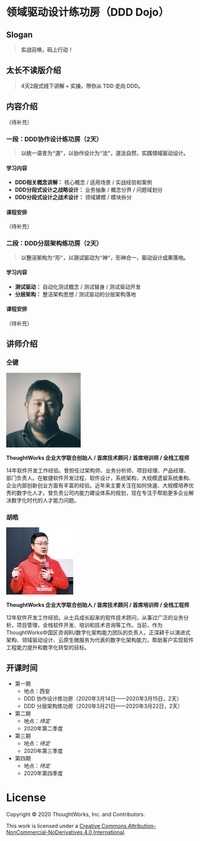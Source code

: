 # 领域驱动设计练功房（DDD Dojo）

## Slogan

> **实战召唤，码上行动！**

## 太长不读版介绍

> **4天2段式线下讲解 + 实操，带你从 TDD 走向 DDD。**

## 内容介绍

（待补充）

### 一段：DDD协作设计练功房（2天）

> **以统一语言为“道”，以协作设计为“法”，道法自然，实践领域驱动设计。**

#### 学习内容

- **DDD相关概念讲解：** 核心概念 / 适用场景 / 实战经验和案例
- **DDD分段式设计之战略设计：** 业务抽象 / 概念分界 / 问题域划分
- **DDD分段式设计之战术设计：** 领域建模 / 模块拆分

#### 课程安排

（待补充）

### 二段：DDD分层架构练功房（2天）

> **以整洁架构为“形”，以测试驱动为“神”，形神合一，驱动设计成果落地。**

#### 学习内容

- **测试驱动：** 自动化测试概念 / 测试替身 / 测试驱动开发
- **分层架构：** 整洁架构思想 / 测试驱动的分层架构落地

#### 课程安排

（待补充）

## 讲师介绍

### 仝键

![仝键](coaches/tongjian.png)

**ThoughtWorks 企业大学联合创始人 / 首席技术顾问 / 首席培训师 / 全栈工程师**

14年软件开发⼯作经验。曾担任过架构师、业务分析师、项⽬经理、产品经理、部⻔负责⼈。在敏捷软件开发过程，软件设计，系统架构，⼤规模遗留系统重构、企业内部创新创业⽅⾯有丰富的经验。近年来主要关注在如何快速、⼤规模培养优秀的数字化⼈才。曾负责公司内能⼒建设体系的规划，现在专注于帮助更多企业解决数字化时代的⼈才能⼒问题。

### 胡皓

![胡皓](coaches/huhao.jpg)

**ThoughtWorks 企业大学联合创始人 / 首席技术顾问 / 首席培训师 / 全栈工程师**

12年软件开发工作经验。从士兵成长起来的软件技术顾问，从事过广泛的业务分析，项目管理，全栈软件开发、培训和技术咨询等工作。当前，作为ThoughtWorks中国区咨询BU数字化架构能力团队的负责人，正深耕于以演进式架构、领域驱动设计、云原生微服务为代表的数字化架构能力，帮助客户实现软件工程能力提升和数字化转型的目标。

## 开课时间

- 第一期
  - 地点：西安
  - DDD 协作设计练功房（2020年3月14日——2020年3月15日，2天）
  - DDD 分层架构练功房（2020年3月21日——2020年3月22日，2天）
- 第二期
  - 地点：*待定*
  - 2020年第二季度
- 第三期
  - 地点：*待定*
  - 2020年第三季度
- 第四期
  - 地点：*待定*
  - 2020年第四季度

# License

Copyright © 2020 ThoughtWorks, Inc. and Contributors.

This work is licensed under a [Creative Commons Attribution-NonCommercial-NoDerivatives 4.0 International](https://creativecommons.org/licenses/by-nc-nd/4.0/).
